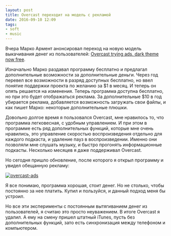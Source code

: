 ```yaml
---
layout: post
title: Overcast переходит на модель с рекламой
date: 2016-09-10 12:09
tags:
- soft
- music
---
```


Вчера Марко Армент анонсировал переход на новую модель выкачивания денег из пользователей: [Overcast trying ads, dark theme now free](https://marco.org/2016/09/09/overcast-ads "Overcast trying ads, dark theme now free"). 

Изначально Марко раздавал программу бесплатно и предлагал дополнительные возможности за дополнительные деньги. Через год перевел все возможности в разряд доступных бесплатно, но ввел понятие поддержки проекта по желанию за $1 в месяц. И теперь он опять решается на изменения. Теперь программа доступна бесплатно, но при это будет отображаться реклама. За дополнительные $10 в год убирается реклама, добавляется возможность загружать свои файлы, и как пишет Марко: некоторые дополнительные плюшки.

Довольно долгое время я пользовался Overcast, мне нравилось то, что программа легковесная, с удобным управлением. И при этом в программе есть ряд дополнительных функций, которые мне очень нравились, это управление скоростью воспроизведения отдельно для каждого подкаста, и удаление пауз в воспроизведении. Именно они позволяли мне слушать музыку, и быстро прогонять информационные подкасты. Несколько месяцев я даже поддерживал Overcast.

Но сегодня пришло обновление, после которого я открыл программу и увидел обещанную рекламу:

[![overcast-ads](https://static.juev.org/2016/09/overcast-ads.jpg)](https://static.juev.org/2016/09/overcast-ads.jpg)

Я все понимаю, программа хорошая, стоит денег. Но не столько, чтобы постоянно за нее платить. Купил и пользуйся, и данный подход меня бы устроил. 

Но все эти эксперименты с постоянным вытягиванием денег из пользователей, я считаю это просто неуважением. В итоге Overcast я удалил. А ему на смену пришел штатный iTunes, пусть без дополнительных функций, зато есть синхронизация между телефоном и компьютером.
